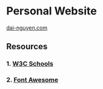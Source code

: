 # Personal Website
[dai-nguyen.com](https://dai-nguyen.com)


## Resources
### 1. [W3C Schools](https://www.w3schools.com)
### 2. [Font Awesome](https://fontawesome.com)

